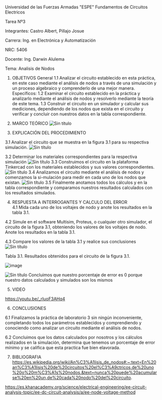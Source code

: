 Universidad de las Fuerzas Armadas "ESPE"
Fundamentos de Circuitos Electricos

Tarea Nº3

Integrantes: Castro Albert, Pillajo Josue

Carrera: Ing. en Electrónica y Automatización

NRC: 5406

Docente: Ing. Darwin Alulema

Tema: Analisis de  Nodos

1.	OBJETIVOS
General
1.1 Analizar  el circuito establecido en esta práctica, en este caso mediante el análisis de  nodos a través de una simulación y un proceso algebraico y comprenderlo de una mejor manera.
Específicos:
1.2  Examinar  el circuito establecido en la práctica y analizarlo mediante el    análisis de nodos y resolverlo mediante la teoría de este tema.
1.3 Construir el circuito en un simulador y calcular sus mediciones, dependiendo de los nodos que exista en el circuito y verificar y concluir con  nuestros datos en la tabla     correspondiente.

2.	MARCO TEÓRICO
![Sin título](https://user-images.githubusercontent.com/84783236/122503610-6169ed80-cfbe-11eb-93ac-6de44a4d5b64.png)

3. EXPLICACIÓN DEL PROCEDIMIENTO

3.1 Analizar  el circuito que se muestra en la figura 3.1  para su respectiva simulación.
![Sin título](https://user-images.githubusercontent.com/84783236/122505827-be67a280-cfc2-11eb-8a64-b819392b1549.png)

3.2 Determinar los materiales correspondientes para la respectiva simulación
![Sin título](https://user-images.githubusercontent.com/84783236/122504036-0b497a00-cfbf-11eb-86c7-b2691cf6043b.png)
3.3  Construimos el circuito en la plataforma Tinkercad con los materiales        establecidos  y sus valores correspondientes.
![Sin título](https://user-images.githubusercontent.com/84783236/122504205-6aa78a00-cfbf-11eb-8fc1-466d7c10eb89.png)
3.4 Analizamos el circuito mediante el análisis de nodos y comenzamos la si-mulación para medir en cada uno de los nodos que existan.
![Sin título](https://user-images.githubusercontent.com/84783236/122504271-93c81a80-cfbf-11eb-95b4-6ac38d135e85.png)
3.5 Finalmente anotamos todos los cálculos y en la tabla correspondiente y  comparamos nuestros resultados calculados  con los resultados simulados.

4. RESPUESTA A INTERROGANTES Y CALCULO DEL ERROR    
4.1 Mida cada uno de los voltajes de nodo y anote los resultados en la tabla 3.1.

4.2 Simule en el software Multisim, Proteus, o cualquier otro simulador, el 
circuito de la figura 3.1, obteniendo los valores de los voltajes de nodo. Anote los resultados en la tabla 3.1.

4.3 Compare los valores de la tabla 3.1 y realice sus conclusiones
![Sin título](https://user-images.githubusercontent.com/84783236/122504358-c8d46d00-cfbf-11eb-81e5-c77d8533d56b.png)

Tabla 3.1. Resultados obtenidos para el circuito de la figura 3.1.

![image](https://user-images.githubusercontent.com/84783236/122506045-26b68400-cfc3-11eb-9f75-dce29e70290e.png)

![Sin título](https://user-images.githubusercontent.com/84783236/122506231-857bfd80-cfc3-11eb-9e08-b6ec98baf306.png)
Concluimos que nuestro porcentaje de error es 0 porque nuestro datos calculados y simulados son los mismos


5.	VIDEO

https://youtu.be/_rIuoF3AHq4

6.	CONCLUSIONES


6.1 Finalizamos la práctica de laboratorio 3 sin ningún inconveniente, completando todos los parámetros establecidos y comprendiendo y conociendo  como analizar un circuito mediante el análisis de nodos.

 6.2 Concluimos que los datos calculados por nosotros y los cálculos realizados en la simulación, determina que tenemos un porcentaje de error mínimo y se califica que esta practica fue bien elavorada.
 

7.	BIBLIOGRAFIA
https://es.wikipedia.org/wiki/An%C3%A1lisis_de_nodos#:~:text=En%20an%C3%A1lisis%20de%20circuitos%20el%C3%A9ctricos,de%20uno%20o%20m%C3%A1s%20nodos.&text=nunca%20puede%20acumularse%20en%20un,de%20cada%20nodo%20del%20circuito.

https://es.khanacademy.org/science/electrical-engineering/ee-circuit-analysis-topic/ee-dc-circuit-analysis/a/ee-node-voltage-method



